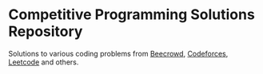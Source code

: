 # Competitive Programming Solutions Repository
Solutions to various coding problems from [Beecrowd](https://www.beecrowd.com.br/judge/profile/28024), [Codeforces](https://codeforces.com/profile/luizaes), [Leetcode](https://leetcode.com/luizaen/) and others.
